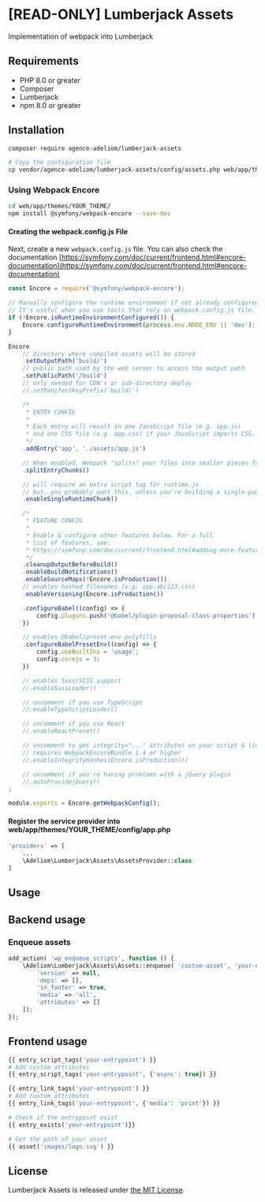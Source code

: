# [READ-ONLY] Lumberjack Assets

Implementation of webpack into Lumberjack

## Requirements

* PHP 8.0 or greater
* Composer
* Lumberjack
* npm 8.0 or greater

## Installation

```bash
composer require agence-adeliom/lumberjack-assets

# Copy the configuration file
cp vendor/agence-adeliom/lumberjack-assets/config/assets.php web/app/themes/YOUR_THEME/config/assets.php
```

### Using Webpack Encore

```bash
cd web/app/themes/YOUR_THEME/
npm install @symfony/webpack-encore --save-dev
```

#### Creating the webpack.config.js File

Next, create a new `webpack.config.js` file. You can also check the documentation [https://symfony.com/doc/current/frontend.html#encore-documentation](https://symfony.com/doc/current/frontend.html#encore-documentation)

```js
const Encore = require('@symfony/webpack-encore');

// Manually configure the runtime environment if not already configured yet by the "encore" command.
// It's useful when you use tools that rely on webpack.config.js file.
if (!Encore.isRuntimeEnvironmentConfigured()) {
    Encore.configureRuntimeEnvironment(process.env.NODE_ENV || 'dev');
}

Encore
    // directory where compiled assets will be stored
    .setOutputPath('build/')
    // public path used by the web server to access the output path
    .setPublicPath('/build')
    // only needed for CDN's or sub-directory deploy
    //.setManifestKeyPrefix('build/')

    /*
     * ENTRY CONFIG
     *
     * Each entry will result in one JavaScript file (e.g. app.js)
     * and one CSS file (e.g. app.css) if your JavaScript imports CSS.
     */
    .addEntry('app', './assets/app.js')

    // When enabled, Webpack "splits" your files into smaller pieces for greater optimization.
    .splitEntryChunks()

    // will require an extra script tag for runtime.js
    // but, you probably want this, unless you're building a single-page app
    .enableSingleRuntimeChunk()

    /*
     * FEATURE CONFIG
     *
     * Enable & configure other features below. For a full
     * list of features, see:
     * https://symfony.com/doc/current/frontend.html#adding-more-features
     */
    .cleanupOutputBeforeBuild()
    .enableBuildNotifications()
    .enableSourceMaps(!Encore.isProduction())
    // enables hashed filenames (e.g. app.abc123.css)
    .enableVersioning(Encore.isProduction())

    .configureBabel((config) => {
        config.plugins.push('@babel/plugin-proposal-class-properties');
    })

    // enables @babel/preset-env polyfills
    .configureBabelPresetEnv((config) => {
        config.useBuiltIns = 'usage';
        config.corejs = 3;
    })

    // enables Sass/SCSS support
    //.enableSassLoader()

    // uncomment if you use TypeScript
    //.enableTypeScriptLoader()

    // uncomment if you use React
    //.enableReactPreset()

    // uncomment to get integrity="..." attributes on your script & link tags
    // requires WebpackEncoreBundle 1.4 or higher
    //.enableIntegrityHashes(Encore.isProduction())

    // uncomment if you're having problems with a jQuery plugin
    //.autoProvidejQuery()
;

module.exports = Encore.getWebpackConfig();
```

#### Register the service provider into web/app/themes/YOUR_THEME/config/app.php

```php
'providers' => [
    ...
    \Adeliom\Lumberjack\Assets\AssetsProvider::class
]
```

## Usage

## Backend usage

### Enqueue assets

```php
add_action( 'wp_enqueue_scripts', function () {
	\Adeliom\Lumberjack\Assets\Assets::enqueue( 'custom-asset', 'your-entrypoint', [
        'version' => null,
        'deps' => [],
        'in_footer' => true,
        'media' => 'all',
        'attributes' => []
    ]);
});
```

## Frontend usage

```php
{{ entry_script_tags('your-entrypoint') }}
# Add custom attributes
{{ entry_script_tags('your-entrypoint', {'async': true}) }}

{{ entry_link_tags('your-entrypoint') }}
# Add custom attributes
{{ entry_link_tags('your-entrypoint', {'media': 'print'}) }}

# Check if the entrypoint exist
{{ entry_exists('your-entrypoint')}}

# Get the path of your asset
{{ asset('images/logo.svg') }}
```

## License
Lumberjack Assets is released under [the MIT License](LICENSE).
